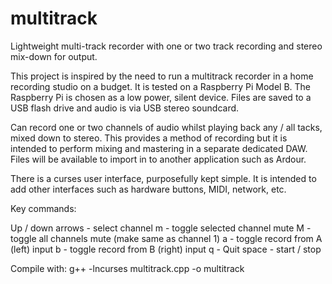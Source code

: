 multitrack
==========

Lightweight multi-track recorder with one or two track recording and stereo mix-down for output.

This project is inspired by the need to run a multitrack recorder in a home recording studio on a budget. It is tested on a Raspberry Pi Model B.
The Raspberry Pi is chosen as a low power, silent device. Files are saved to a USB flash drive and audio is via USB stereo soundcard.

Can record one or two channels of audio whilst playing back any / all tacks, mixed down to stereo. This provides a method of recording but it is intended to perform mixing and mastering in a separate dedicated DAW. Files will be available to import in to another application such as Ardour.

There is a curses user interface, purposefully kept simple. It is intended to add other interfaces such as hardware buttons, MIDI, network, etc.

Key commands:

Up / down arrows - select channel
m - toggle selected channel mute
M - toggle all channels mute (make same as channel 1)
a - toggle record from A (left) input
b - toggle record from B (right) input
q - Quit
space - start / stop

Compile with: g++ -lncurses multitrack.cpp -o multitrack
